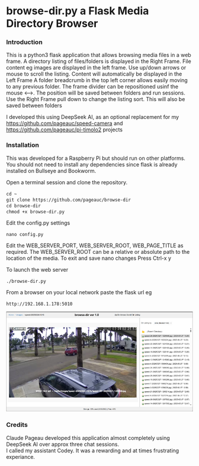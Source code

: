 # browse-dir.py a Flask Media Directory Browser 

### Introduction

This is a python3 flask application that allows browsing media files in a web frame.
A directory listing of files/folders is displayed in the Right Frame.
File content eg images are displayed in the left frame.  Use up/down arrows or mouse to scroll the listing.
Content will automatically be displayed in the Left Frame
A folder breadcrumb in the top left corner allows easily moving to any previous folder.
The frame divider can be repositioned usinf the mouse <-->. The position will be saved between folders and run sessions.
Use the Right Frame pull down to change the listing sort.  This will also be saved between folders

I developed this using DeepSeek AI, as an optional replacement for my https://github.com/pageauc/speed-camera and https://github.com/pageauc/pi-timolo2 projects

### Installation

This was developed for a Raspberry Pi but should run on other platforms. You should not need to install any dependencies since flask is
already installed on Bullseye and Bookworm.

Open a terminal session and clone the repository.

    cd ~
    git clone https://github.com/pageauc/browse-dir
    cd browse-dir
    chmod +x browse-dir.py
	
Edit the config.py settings	
	
	nano config.py
	
Edit the WEB_SERVER_PORT, WEB_SERVER_ROOT, WEB_PAGE_TITLE as required.
The WEB_SERVER_ROOT can be a relative or absolute path to the location of the media.
To exit and save nano changes Press Ctrl-x y  

To launch the web server

    ./browse-dir.py
	
From a browser on your local network paste the flask url eg

    http://192.168.1.178:5010
	
![webserver browser screen shot](browse-dir.png)
	
	

### Credits

Claude Pageau developed this application almost completely using DeepSeek AI over approx three chat sessions.  
I called my assistant Codey. It was a rewarding and at times frustrating experiance.


   